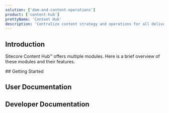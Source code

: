```yaml
---
solution: ['dam-and-content-operations']
product: ['content-hub']
prettyName: 'Content Hub'
description: 'Centralize content strategy and operations for all delivery channels'
---
```


## Introduction

Sitecore Content Hub&trade; offers multiple modules. Here is a brief overview of these modules and their features.

<Row columns={2}>

<Article title="Sitecore Experience Edge&trade; for Content Hub" description="Manage and publish your content for multiple functions and audiences using numerous devices." />
<Article title="Sitecore DAM&trade;" description="Centralize and categorize photos, layouts, artwork, video, 3D, source files, and more." />
<Article title="Sitecore PCM&trade;" description="Manage access, real-time update and publication of your product-related content across channels." />
<Article title="Sitecore CMP&trade;" description="Plan, manage and collaborate effectively on your content strategies." />
<Article title="Sitecore MRM&trade;" description="Plan and schedule complex, multi-layered marketing activities." />                        
<Article title="Sitecore Web-to-Print&trade;" description="Create and control central customizable templates." />
</Row>
## Getting Started

<Row columns={2}>
<Link title="Getting Started" link="https://doc.sitecore.com/ch/en/users/content-hub/get-started.html" />
<Link title="Sitecore Essentials (FREE eLearning)" link="https://learning.sitecore.com/pathway/sitecore-essentials" />
</Row>

## User Documentation

<Row columns={3}>
<Link title="Digital Asset Management (DAM)" link="https://doc.sitecore.com/ch/en/users/content-hub/manage-digital-assets.html" />
<Link title="Product Content Management (PCM)" link="https://doc.sitecore.com/ch/en/users/content-hub/pcm.html" />
<Link title="Content Marketing Platform (CMP)" link="https://doc.sitecore.com/ch/en/users/content-hub/manage-content.html" />
<Link title="Marketing Resource Management (MRM)" link="https://doc.sitecore.com/ch/en/users/content-hub/manage-projects-and-jobs.html" />
<Link title="Content Publisher (a.k.a Web-to-print)" link="https://doc.sitecore.com/ch/en/users/content-hub/sitecore-content-publisher.html" />
</Row>

## Developer Documentation

<Row columns={2}>
<Link title="Develper Documentation" link="https://doc.sitecore.com/ch/en/developers/cloud-dev/index-en.html" />
<Link title="Cloud development" link="https://doc.sitecore.com/ch/en/developers/cloud-dev/index.html" />
<Link title="API Reference / SDKs" link="https://doc.sitecore.com/ch/en/developers/api-reference/index.html" />
</Row>
